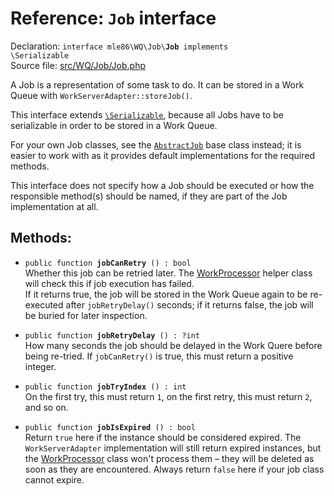 # Reference: `Job` interface

Declaration: <code>interface mle86\WQ\Job\\<b>Job</b> implements \Serializable</code>  
Source file: [src/WQ/Job/Job.php](/src/WQ/Job/Job.php)

A Job is a representation of some task to do.
It can be stored in a Work Queue with `WorkServerAdapter::storeJob()`.

This interface extends [`\Serializable`](https://secure.php.net/manual/en/class.serializable.php),
because all Jobs have to be serializable
in order to be stored in a Work Queue.

For your own Job classes,
see the [`AbstractJob`](AbstractJob) base class instead;
it is easier to work with
as it provides default implementations
for the required methods.

This interface does not specify how a Job should be executed
or how the responsible method(s) should be named,
if they are part of the Job implementation at all.


## Methods:

* <code>public function <b>jobCanRetry</b> () : bool</code>  
    Whether this job can be retried later.
    The [WorkProcessor] helper class will check this if job execution has failed.  
    If it returns true, the job will be stored in the Work Queue again
    to be re-executed after `jobRetryDelay()` seconds;
    if it returns false, the job will be buried for later inspection.

* <code>public function <b>jobRetryDelay</b> () : ?int</code>  
    How many seconds the job should be delayed in the Work Quere before being re-tried.
    If `jobCanRetry()` is true,
    this must return a positive integer.

* <code>public function <b>jobTryIndex</b> () : int</code>  
    On the first try, this must return `1`,
    on the first retry, this must return `2`,
    and so on.

* <code>public function <b>jobIsExpired</b> () : bool</code>  
    Return `true` here if the instance should be considered expired.
    The `WorkServerAdapter` implementation will still return expired instances,
    but the [WorkProcessor] class won't process them –
    they will be deleted as soon as they are encountered.
    Always return `false` here if your job class cannot expire.


[AbstractJob]: Ref_AbstractJob_base_class.md
[WorkProcessor]: Ref_WorkProcessor_class.md

